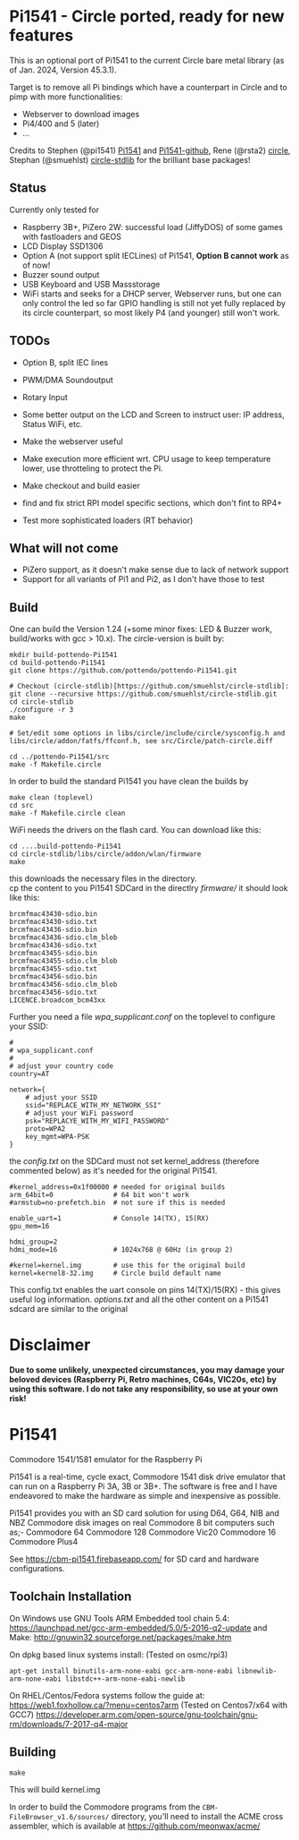 # Pi1541 - Circle ported, ready for new features

This is an optional port of Pi1541 to the current Circle bare metal library (as of Jan. 2024, Version 45.3.1).

Target is to remove all Pi bindings which have a counterpart in Circle and to pimp with more functionalities:
- Webserver to download images
- Pi4/400 and 5 (later)
- ...

Credits to Stephen (@pi1541) [Pi1541](https://cbm-pi1541.firebaseapp.com/) and [Pi1541-github](https://github.com/pi1541/Pi1541), Rene (@rsta2) [circle](https://github.com/rsta2/circle), Stephan (@smuehlst) [circle-stdlib](https://github.com/smuehlst/circle-stdlib) for the brilliant base packages!


Status
------
Currently only tested for
- Raspberry 3B+, PiZero 2W: successful load (JiffyDOS) of some games with fastloaders and GEOS
- LCD Display SSD1306
- Option A (not support split IECLines) of Pi1541, **Option B cannot work** as of now!
- Buzzer sound output 
- USB Keyboard and USB Massstorage
- WiFi starts and seeks for a DHCP server, Webserver runs, but one can only control the led so far
GPIO handling is still not yet fully replaced by its circle counterpart, so most likely P4 (and younger) still won't work.

TODOs
-----
- Option B, split IEC lines
- PWM/DMA Soundoutput
- Rotary Input
- Some better output on the LCD and Screen to instruct user: IP address, Status WiFi, etc.
- Make the webserver useful
- Make execution more efficient wrt. CPU usage to keep temperature lower, use throtteling to protect the Pi.

- Make checkout and build easier
- find and fix strict RPI model specific sections, which don't fint to RP4+
- Test more sophisticated loaders (RT behavior)

What will not come
------------------
- PiZero support, as it doesn't make sense due to lack of network support
- Support for all variants of Pi1 and Pi2, as I don't have those to test

Build
-----
One can build the Version 1.24 (+some minor fixes: LED & Buzzer work, build/works with gcc > 10.x).
The circle-version is built by:

```
mkdir build-pottendo-Pi1541
cd build-pottendo-Pi1541
git clone https://github.com/pottendo/pottendo-Pi1541.git

# Checkout (circle-stdlib)[https://github.com/smuehlst/circle-stdlib]:
git clone --recursive https://github.com/smuehlst/circle-stdlib.git
cd circle-stdlib
./configure -r 3
make

# Set/edit some options in libs/circle/include/circle/sysconfig.h and libs/circle/addon/fatfs/ffconf.h, see src/Circle/patch-circle.diff

cd ../pottendo-Pi1541/src
make -f Makefile.circle
```

In order to build the standard Pi1541 you have clean the builds by 
```
make clean (toplevel)
cd src
make -f Makefile.circle clean
```

WiFi needs the drivers on the flash card. You can download like this:
```
cd ....build-pottendo-Pi1541
cd circle-stdlib/libs/circle/addon/wlan/firmware
make
```
this downloads the necessary files in the directory.\
cp the content to you Pi1541 SDCard in the directlry 
  *firmware/*
it should look like this:
```
brcmfmac43430-sdio.bin
brcmfmac43430-sdio.txt
brcmfmac43436-sdio.bin
brcmfmac43436-sdio.clm_blob
brcmfmac43436-sdio.txt
brcmfmac43455-sdio.bin
brcmfmac43455-sdio.clm_blob
brcmfmac43455-sdio.txt
brcmfmac43456-sdio.bin
brcmfmac43456-sdio.clm_blob
brcmfmac43456-sdio.txt
LICENCE.broadcom_bcm43xx

```
Further you need a file 
  *wpa_supplicant.conf* 
on the toplevel to configure your SSID:
```
#
# wpa_supplicant.conf
#
# adjust your country code
country=AT

network={
    # adjust your SSID
    ssid="REPLACE_WITH_MY_NETWORK_SSI"
    # adjust your WiFi password
    psk="REPLACYE_WITH_MY_WIFI_PASSWORD"
    proto=WPA2
    key_mgmt=WPA-PSK
}
```

the *config.txt* on the SDCard must not set kernel_address (therefore commented below) as it's needed for the original Pi1541.

```
#kernel_address=0x1f00000 # needed for original builds
arm_64bit=0               # 64 bit won't work
#armstub=no-prefetch.bin  # not sure if this is needed

enable_uart=1             # Console 14(TX), 15(RX)
gpu_mem=16

hdmi_group=2
hdmi_mode=16              # 1024x768 @ 60Hz (in group 2)

#kernel=kernel.img        # use this for the original build
kernel=kernel8-32.img     # Circle build default name

```

This config.txt enables the uart console on pins 14(TX)/15(RX) - this gives useful log information.
*options.txt* and all the other content on a Pi1541 sdcard are similar to the original

# Disclaimer

**Due to some unlikely, unexpected circumstances, you may damage your beloved devices (Raspberry Pi, Retro machines, C64s, VIC20s, etc) by using this software. I do not take any responsibility, so use at your own risk!**

# Pi1541

Commodore 1541/1581 emulator for the Raspberry Pi

Pi1541 is a real-time, cycle exact, Commodore 1541 disk drive emulator that can run on a Raspberry Pi 3A, 3B or 3B+. The software is free and I have endeavored to make the hardware as simple and inexpensive as possible.

Pi1541 provides you with an SD card solution for using D64, G64, NIB and NBZ Commodore disk images on real Commodore 8 bit computers such as;-
Commodore 64
Commodore 128
Commodore Vic20
Commodore 16
Commodore Plus4

See https://cbm-pi1541.firebaseapp.com/ for SD card and hardware configurations.

Toolchain Installation
----------------------

On Windows use GNU Tools ARM Embedded tool chain 5.4:
https://launchpad.net/gcc-arm-embedded/5.0/5-2016-q2-update
and Make:
http://gnuwin32.sourceforge.net/packages/make.htm


On dpkg based linux systems install:
(Tested on osmc/rpi3)
```
apt-get install binutils-arm-none-eabi gcc-arm-none-eabi libnewlib-arm-none-eabi libstdc++-arm-none-eabi-newlib
```

On RHEL/Centos/Fedora systems follow the guide at:
https://web1.foxhollow.ca/?menu=centos7arm
(Tested on Centos7/x64 with GCC7)
https://developer.arm.com/open-source/gnu-toolchain/gnu-rm/downloads/7-2017-q4-major

Building
--------
```
make
```
This will build kernel.img


In order to build the Commodore programs from the `CBM-FileBrowser_v1.6/sources/` directory, you'll need to install the ACME cross assembler, which is available at https://github.com/meonwax/acme/
